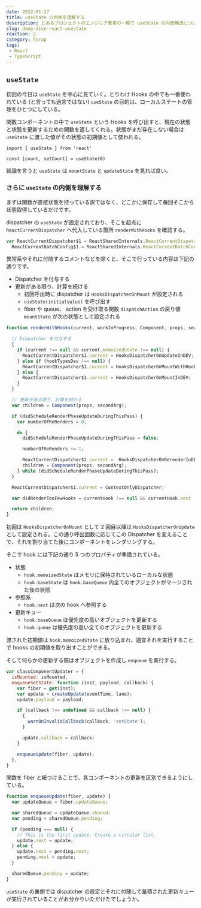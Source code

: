 ```yaml
---
date: 2022-01-27
title: useState の内側を理解する
description: とあるプロジェクトのエンジニア教育の一環で useState の内部構造について解説する機会があってこの度、言語化いたしました。
slug: deep-dive-react-usestate
reaction: 🍏
category: Scrap
tags: 
 - React
 - TypeScript
---
```


## `useState`

初回の今日は `useState` を中心に見ていく。とりわけ Hooks の中でも一番使われている (と言っても過言ではない) `useState` の目的は、ローカルステートの管理をひとつにしている。

関数コンポーネントの中で `useState` という Hooks を呼び出すと、現在の状態と状態を更新するための関数を返してくれる。状態がまだ存在しない場合は `useState` に渡した値がその状態の初期値として使われる。

```tsx
import { useState } from 'react'

const [count, setCount] = useState(0)
```

結論を言うと `useState` は `mountState` と `updateState` を見れば良い。

### さらに `useState` の内側を理解する

まずは関数が直接状態を持っている訳ではなく、どこかに保存して毎回そこから状態取得しているだけです。

dispatcher の `useState` が設定されており、そこを起点に `ReactCurrentDispatcher` へ代入している箇所 `renderWithHooks` を確認する。

```js
var ReactCurrentDispatcher$1 = ReactSharedInternals.ReactCurrentDispatcher,
  ReactCurrentBatchConfig$1 = ReactSharedInternals.ReactCurrentBatchConfig;
```

異常系やそれに付随するコメントなどを除くと、そこで行っている内容は下記の通りです。

- Dispatcher を付与する
- 更新がある限り、計算を続ける
    - 初回呼出時に dispatcher は  `HooksDispatcherOnMount` が設定される
    - `useState(initialValue)` を呼び出す
    - fiber や queue、 action を受け取る関数 `dispatchAction` の戻り値 `mountState` が次の状態として設定される

```js
function renderWithHooks(current, workInProgress, Component, props, secondArg, nextRenderLanes) {

  // Dispatcher を付与する
  {
    if (current !== null && current.memoizedState !== null) {
      ReactCurrentDispatcher$1.current = HooksDispatcherOnUpdateInDEV;
    } else if (hookTypesDev !== null) {
      ReactCurrentDispatcher$1.current = HooksDispatcherOnMountWithHookTypesInDEV;
    } else {
      ReactCurrentDispatcher$1.current = HooksDispatcherOnMountInDEV;
    }
  }

  // 更新がある限り、計算を続ける
  var children = Component(props, secondArg);

  if (didScheduleRenderPhaseUpdateDuringThisPass) {
    var numberOfReRenders = 0;

    do {
      didScheduleRenderPhaseUpdateDuringThisPass = false;

      numberOfReRenders += 1;

      ReactCurrentDispatcher$1.current =  HooksDispatcherOnRerenderInDEV ;
      children = Component(props, secondArg);
    } while (didScheduleRenderPhaseUpdateDuringThisPass);
  }

  ReactCurrentDispatcher$1.current = ContextOnlyDispatcher;

  var didRenderTooFewHooks = currentHook !== null && currentHook.next !== null;

  return children;
}
```

初回は `HooksDispatcherOnMount` として 2 回目以降は `HooksDispatcherOnUpdate` として設定される。この通り呼出回数に応じてこの Dispatcher を変えることで、それを割り当てた後にコンポーネントをレンダリングする。

そこで hook には下記の通り 5 つのプロパティが準備されている。

- 状態
    - `hook.memoizedState` はメモリに保持されているローカルな状態
    - `hook.baseState` は `hook.baseQueue` 内全てのオブジェクトがマージされた後の状態
- 参照系
    - `hook.next` は次の hook へ参照する
- 更新キュー
    - `hook.baseQueue` は優先度の高いオブジェクトを更新する
    - `hook.queue` は優先度の高い全てのオブジェクトを更新する

渡された初期値は `hook.memoizedState` に放り込まれ、適宜それを実行することで hooks の初期値を取り出すことができる。

そして何らかの更新する際はオブジェクトを作成し `enqueue` を実行する。

```js
var classComponentUpdater = {
  isMounted: isMounted,
  enqueueSetState: function (inst, payload, callback) {
    var fiber = get(inst);
    var update = createUpdate(eventTime, lane);
    update.payload = payload;

    if (callback !== undefined && callback !== null) {
      {
        warnOnInvalidCallback(callback, 'setState');
      }

      update.callback = callback;
    }

    enqueueUpdate(fiber, update);
  },
}
```

関数を fiber と紐つけることで、各コンポーネントの更新を区別できるようにしている。

```js
function enqueueUpdate(fiber, update) {
  var updateQueue = fiber.updateQueue;

  var sharedQueue = updateQueue.shared;
  var pending = sharedQueue.pending;

  if (pending === null) {
    // This is the first update. Create a circular list.
    update.next = update;
  } else {
    update.next = pending.next;
    pending.next = update;
  }

  sharedQueue.pending = update;
}
```

`useState` の裏側では dispatcher の設定とそれに付随して蓄積された更新キューが実行されていることがお分かりいただけたでしょうか。
